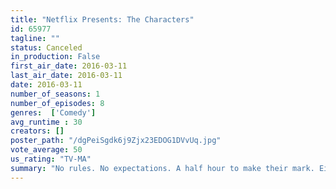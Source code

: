 ```yaml
---
title: "Netflix Presents: The Characters"
id: 65977
tagline: ""
status: Canceled
in_production: False
first_air_date: 2016-03-11
last_air_date: 2016-03-11
date: 2016-03-11
number_of_seasons: 1
number_of_episodes: 8
genres:  ['Comedy']
avg_runtime : 30
creators: []
poster_path: "/dgPeiSgdk6j9Zjx23EDOG1DVvUq.jpg"
vote_average: 50
us_rating: "TV-MA"
summary: "No rules. No expectations. A half hour to make their mark. Eight different comedians each get an episode to show their skills in comedy."
---
```


